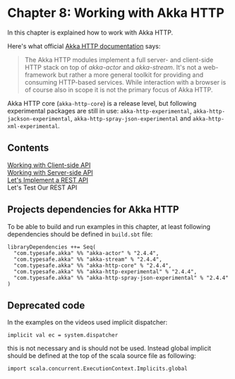 # Chapter 8: Working with Akka HTTP
In this chapter is explained how to work with Akka HTTP.

Here's what official [Akka HTTP documentation](http://doc.akka.io/docs/akka/current/scala/http/introduction.html) says:
> The Akka HTTP modules implement a full server- and client-side HTTP stack on top of *akka-actor* and *akka-stream*. It's not a web-framework but rather a more general toolkit for providing and consuming HTTP-based services. While interaction with a browser is of course also in scope it is not the primary focus of Akka HTTP.
 
Akka HTTP core (`akka-http-core`) is a release level, but following experimental packages are still in use: `akka-http-experimental`, `akka-http-jackson-experimental`, `akka-http-spray-json-experimental` and `akka-http-xml-experimental`.

## Contents
[Working with Client-side API](akka-http-client-side-api)  
[Working with Server-side API](akka-http-server-side-api)  
[Let's Implement a REST API](rest-api)  
Let's Test Our REST API

## Projects dependencies for Akka HTTP
To be able to build and run examples in this chapter, at least following dependencies should be defined in `build.sbt` file:

	libraryDependencies ++= Seq(
	  "com.typesafe.akka" %% "akka-actor" % "2.4.4",
	  "com.typesafe.akka" %% "akka-stream" % "2.4.4",
	  "com.typesafe.akka" %% "akka-http-core" % "2.4.4",
	  "com.typesafe.akka" %% "akka-http-experimental" % "2.4.4",
	  "com.typesafe.akka" %% "akka-http-spray-json-experimental" % "2.4.4"
	)

## Deprecated code
In the examples on the videos used implicit dispatcher:

	implicit val ec = system.dispatcher

this is not necessary and is should not be used. Instead global implicit should be defined at the top of the scala source file as following:

	import scala.concurrent.ExecutionContext.Implicits.global